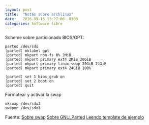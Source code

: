 ```yaml
---
layout: post
title:  "Notas sobre archlinux"
date:   2016-09-16 13:27:00 -0300
categories: Software libre
---
```


Scheme sobre particionado BIOS/GPT:

````
parted /dev/sdx
(parted) mklabel gpt
(parted) mkpart non-fs 0% 2MiB
(parted) mkpart primary ext4 2MiB 20GiB
(parted) mkpart primary linux-swap 20GiB 24GiB
(parted) mkpart primary ext4 24GiB 100%

(parted) set 1 bios_grub on
(parted) set 2 boot on
(parted) quit
````

Formatear y activar la swap

````
mkswap /dev/sdx3
swapon /dev/sdx3
````

Fuente:
[Sobre swap](https://wiki.archlinux.org/index.php/Swap)
[Sobre GNU_Parted](https://wiki.archlinux.org/index.php/GNU_Parted)
[Leendo template de ejemplo](https://wiki.archlinux.org/index.php/Installing_Arch_Linux_on_ZFS)
